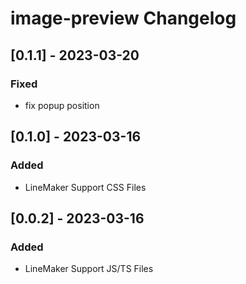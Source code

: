 <!-- Keep a Changelog guide -> https://keepachangelog.com -->

# image-preview Changelog

## [0.1.1] - 2023-03-20

### Fixed
- fix popup position

## [0.1.0] - 2023-03-16

### Added
- LineMaker Support CSS Files

## [0.0.2] - 2023-03-16

### Added
- LineMaker Support JS/TS Files

